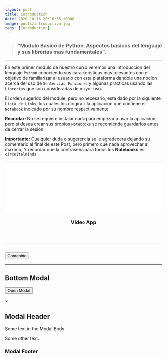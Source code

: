 ```yaml
---
layout: post
title: Introduction
date: 2020-10-16 20:16:55 +0300
image: posts/introduction.jpg
tags: [Introduction]
---
```

> <h3><strong>"Modulo Basico de Python: Aspectos basicos del lenguaje y sus librerias mas fundamentales".</strong></h3>

***

En este primer modulo de nuestro curso veremos una introduccion del lenguaje ```Python``` conociendo sus caracteristicas mas relevantes con el objetivo de
familiarizar al usuario con esta plataforma dandole una nocion acerca del uso de ```Sentencias```, ```Funciones``` y algunas practicas usando las ```Librerias``` que son consideradas de mayor uso. 


El orden sugerido del module, pero no necesario, esta dado por la siguiente ```Lista de Links```, los cuales los dirigira a la aplicacion que contiene el ```Notebook``` indicado por su nombre respectivamente. 


__Recordar:__ No se requiere instalar nada para empezar a usar la aplicacion, pero si desea crear sus propios ```Notebooks``` se recomienda guardarlos antes de cerrar la sesion.


__Importante:__ Cualquier duda o sugerencia se le agradecera dejando su comentario al final de este Post, pero primero que nada aprovechar al maximo; Y recordar que la contraseña para todos los __Notebooks__ es:   ```circuitalminds```

***

<div class="item">   
<embed class="image fit" type="text/html" src="{{ site.url }}/video_app/" width="100%">
  <header>
    <h3>Video App</h3>
  </header>
</div>

***

<div class="accordion accordion-flush" id="accordionFlushExample">
  <div class="accordion-item">
    <h2 class="accordion-header" id="flush-headingOne">
      <button class="accordion-button collapsed bg-darklight fg-teal ontouch" type="button" data-bs-toggle="collapse" data-bs-target="#flush-collapseOne" aria-expanded="false" aria-controls="flush-collapseOne">
        Contenido
      </button>
    </h2>
    <div id="flush-collapseOne" class="accordion-collapse collapse bg-darklight"      
         aria-labelledby="flush-headingOne" data-bs-parent="#accordionFlushExample">
      <div id="module_0" class="accordion-body"></div>
    </div>  
  </div>
</div>

***

<h2>Bottom Modal</h2>

<!-- Trigger/Open The Modal -->
<button id="myBtn">Open Modal</button>

<!-- The Modal -->
<div id="myModal" class="modal">

  <!-- Modal content -->
  <div class="modal-content">
    <div class="modal-header">
      <span class="close">&times;</span>
      <h2>Modal Header</h2>
    </div>
    <div class="modal-body">
      <p>Some text in the Modal Body</p>
      <p>Some other text...</p>
    </div>
    <div class="modal-footer">
      <h3>Modal Footer</h3>
    </div>
  </div>

</div>

<script>
// Get the modal
var modal = document.getElementById("myModal");

// Get the button that opens the modal
var btn = document.getElementById("myBtn");

// Get the <span> element that closes the modal
var span = document.getElementsByClassName("close")[0];

// When the user clicks the button, open the modal 
btn.onclick = function() {
  modal.style.display = "block";
}

// When the user clicks on <span> (x), close the modal
span.onclick = function() {
  modal.style.display = "none";
}

// When the user clicks anywhere outside of the modal, close it
window.onclick = function(event) {
  if (event.target == modal) {
    modal.style.display = "none";
  }
}
</script>
<script>
var notebooks;
var module = "module_0";
let requestURL = 'https://raw.githubusercontent.com/alanmatzumiya/engineering-basic/main/notebooks_data.json';
let requestData = new XMLHttpRequest();
requestData.open('GET', requestURL);
requestData.responseType = 'json';
requestData.send();
requestData.onload = function() {
    const jsonData = requestData.response;
    notebooks = jsonData[module];        
    var text = "<ul>";
    for (var j = 0; j < notebooks.length; j++) {
            text += '<li><p><a href="' + notebooks[j]["url_app"] + '">' + notebooks[j]["name"].replace(".ipynb", "") + '</a></p></li>';   
    }                               
    document.getElementById(module).innerHTML = text + '</ul>';
    
};
</script>